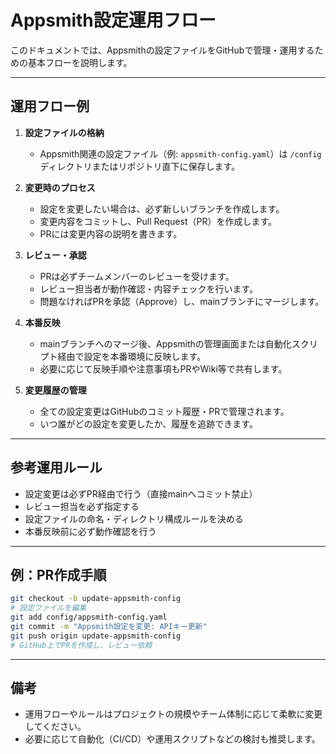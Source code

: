 # Appsmith設定運用フロー

このドキュメントでは、Appsmithの設定ファイルをGitHubで管理・運用するための基本フローを説明します。

---

## 運用フロー例

1. **設定ファイルの格納**
   - Appsmith関連の設定ファイル（例: `appsmith-config.yaml`）は `/config` ディレクトリまたはリポジトリ直下に保存します。

2. **変更時のプロセス**
   - 設定を変更したい場合は、必ず新しいブランチを作成します。
   - 変更内容をコミットし、Pull Request（PR）を作成します。
   - PRには変更内容の説明を書きます。

3. **レビュー・承認**
   - PRは必ずチームメンバーのレビューを受けます。
   - レビュー担当者が動作確認・内容チェックを行います。
   - 問題なければPRを承認（Approve）し、mainブランチにマージします。

4. **本番反映**
   - mainブランチへのマージ後、Appsmithの管理画面または自動化スクリプト経由で設定を本番環境に反映します。
   - 必要に応じて反映手順や注意事項もPRやWiki等で共有します。

5. **変更履歴の管理**
   - 全ての設定変更はGitHubのコミット履歴・PRで管理されます。
   - いつ誰がどの設定を変更したか、履歴を追跡できます。

---

## 参考運用ルール

- 設定変更は必ずPR経由で行う（直接mainへコミット禁止）
- レビュー担当を必ず指定する
- 設定ファイルの命名・ディレクトリ構成ルールを決める
- 本番反映前に必ず動作確認を行う

---

## 例：PR作成手順

```bash
git checkout -b update-appsmith-config
# 設定ファイルを編集
git add config/appsmith-config.yaml
git commit -m "Appsmith設定を変更: APIキー更新"
git push origin update-appsmith-config
# GitHub上でPRを作成し、レビュー依頼
```

---

## 備考

- 運用フローやルールはプロジェクトの規模やチーム体制に応じて柔軟に変更してください。
- 必要に応じて自動化（CI/CD）や運用スクリプトなどの検討も推奨します。